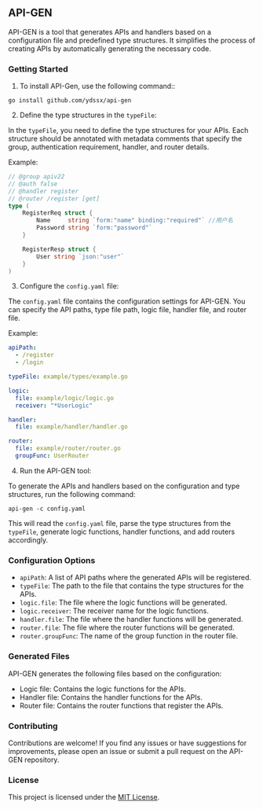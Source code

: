 ## API-GEN

API-GEN is a tool that generates APIs and handlers based on a configuration file and predefined type structures. It simplifies the process of creating APIs by automatically generating the necessary code.

### Getting Started

1. To install API-Gen, use the following command::

```
go install github.com/ydssx/api-gen
```

2. Define the type structures in the `typeFile`:

In the `typeFile`, you need to define the type structures for your APIs. Each structure should be annotated with metadata comments that specify the group, authentication requirement, handler, and router details.

Example:

```go
// @group apiv22
// @auth false
// @handler register
// @router /register [get]
type (
	RegisterReq struct {
		Name     string `form:"name" binding:"required"` //用户名
		Password string `form:"password"`
	}

	RegisterResp struct {
		User string `json:"user"`
	}
)
```

3. Configure the `config.yaml` file:

The `config.yaml` file contains the configuration settings for API-GEN. You can specify the API paths, type file path, logic file, handler file, and router file.

Example:

```yaml
apiPath:
  - /register
  - /login

typeFile: example/types/example.go

logic:
  file: example/logic/logic.go
  receiver: "*UserLogic"

handler:
  file: example/handler/handler.go

router:
  file: example/router/router.go
  groupFunc: UserRouter

```

4. Run the API-GEN tool:

To generate the APIs and handlers based on the configuration and type structures, run the following command:

```
api-gen -c config.yaml
```

This will read the `config.yaml` file, parse the type structures from the `typeFile`, generate logic functions, handler functions, and add routers accordingly.

### Configuration Options

- `apiPath`: A list of API paths where the generated APIs will be registered.
- `typeFile`: The path to the file that contains the type structures for the APIs.
- `logic.file`: The file where the logic functions will be generated.
- `logic.receiver`: The receiver name for the logic functions.
- `handler.file`: The file where the handler functions will be generated.
- `router.file`: The file where the router functions will be generated.
- `router.groupFunc`: The name of the group function in the router file.

### Generated Files

API-GEN generates the following files based on the configuration:

- Logic file: Contains the logic functions for the APIs.
- Handler file: Contains the handler functions for the APIs.
- Router file: Contains the router functions that register the APIs.

### Contributing

Contributions are welcome! If you find any issues or have suggestions for improvements, please open an issue or submit a pull request on the API-GEN repository.

### License

This project is licensed under the [MIT License](LICENSE).
